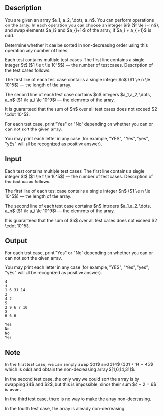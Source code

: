 ## Description

<div><p>You are given an array $a_1, a_2, \dots, a_n$. You can perform operations on the array. In each operation you can choose an integer $i$ ($1 \le i &lt; n$), and swap elements $a_i$ and $a_{i+1}$ of the array, if $a_i + a_{i+1}$ is odd.</p><p>Determine whether it can be sorted in non-decreasing order using this operation any number of times.</p></div><div class="input-specification"><p>Each test contains multiple test cases. The first line contains a single integer $t$ ($1 \le t \le 10^5$)&nbsp;— the number of test cases. Description of the test cases follows.</p><p>The first line of each test case contains a single integer $n$ ($1 \le n \le 10^5$)&nbsp;— the length of the array.</p><p>The second line of each test case contains $n$ integers $a_1,a_2, \dots, a_n$ ($1 \le a_i \le 10^9$)&nbsp;— the elements of the array.</p><p>It is guaranteed that the sum of $n$ over all test cases does not exceed $2 \cdot 10^5$.</p></div><div class="output-specification"><p>For each test case, print <span class="tex-font-style-tt">"Yes"</span> or <span class="tex-font-style-tt">"No"</span> depending on whether you can or can not sort the given array.</p><p>You may print each letter in any case (for example, <span class="tex-font-style-tt">"YES"</span>, <span class="tex-font-style-tt">"Yes"</span>, <span class="tex-font-style-tt">"yes"</span>, <span class="tex-font-style-tt">"yEs"</span> will all be recognized as positive answer).</p></div>

## Input

<p>Each test contains multiple test cases. The first line contains a single integer $t$ ($1 \le t \le 10^5$)&nbsp;— the number of test cases. Description of the test cases follows.</p><p>The first line of each test case contains a single integer $n$ ($1 \le n \le 10^5$)&nbsp;— the length of the array.</p><p>The second line of each test case contains $n$ integers $a_1,a_2, \dots, a_n$ ($1 \le a_i \le 10^9$)&nbsp;— the elements of the array.</p><p>It is guaranteed that the sum of $n$ over all test cases does not exceed $2 \cdot 10^5$.</p>

## Output

<p>For each test case, print <span class="tex-font-style-tt">"Yes"</span> or <span class="tex-font-style-tt">"No"</span> depending on whether you can or can not sort the given array.</p><p>You may print each letter in any case (for example, <span class="tex-font-style-tt">"YES"</span>, <span class="tex-font-style-tt">"Yes"</span>, <span class="tex-font-style-tt">"yes"</span>, <span class="tex-font-style-tt">"yEs"</span> will all be recognized as positive answer).</p>





```input1
4
4
1 6 31 14
2
4 2
5
2 9 6 7 10
3
6 6 6
```




```output1
Yes
No
No
Yes
```



## Note

<p>In the first test case, we can simply swap $31$ and $14$ ($31 + 14 = 45$ which is odd) and obtain the non-decreasing array $[1,6,14,31]$.</p><p>In the second test case, the only way we could sort the array is by swapping $4$ and $2$, but this is impossible, since their sum $4 + 2 = 6$ is even.</p><p>In the third test case, there is no way to make the array non-decreasing.</p><p>In the fourth test case, the array is already non-decreasing.</p>
